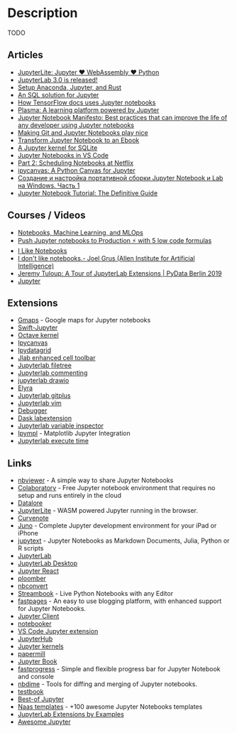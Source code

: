 # Description

TODO


## Articles

- [JupyterLite: Jupyter ❤️ WebAssembly ❤️ Python](https://blog.jupyter.org/jupyterlite-jupyter-%EF%B8%8F-webassembly-%EF%B8%8F-python-f6e2e41ab3fa)
- [JupyterLab 3.0 is released!](https://blog.jupyter.org/jupyterlab-3-0-is-out-4f58385e25bb)
- [Setup Anaconda, Jupyter, and Rust](https://datacrayon.com/posts/programming/rust-notebooks/setup-anaconda-jupyter-and-rust/)
- [An SQL solution for Jupyter](https://blog.jupyter.org/an-sql-solution-for-jupyter-ef4a00a0d925)
- [How TensorFlow docs uses Jupyter notebooks](https://blog.tensorflow.org/2020/10/how-tensorflow-docs-uses-juypter-notebooks.html)
- [Plasma: A learning platform powered by Jupyter](https://blog.jupyter.org/plasma-a-learning-platform-powered-by-jupyter-1b850fcd8624)
- [Jupyter Notebook Manifesto: Best practices that can improve the life of any developer using Jupyter notebooks](https://cloud.google.com/blog/products/ai-machine-learning/best-practices-that-can-improve-the-life-of-any-developer-using-jupyter-notebooks)
- [Making Git and Jupyter Notebooks play nice](http://timstaley.co.uk/posts/making-git-and-jupyter-notebooks-play-nice/)
- [Transform Jupyter Notebook to an Ebook](https://towardsdatascience.com/transform-jupyter-notebook-to-an-ebook-ef3a9d32ac4f)
- [A Jupyter kernel for SQLite](https://blog.jupyter.org/a-jupyter-kernel-for-sqlite-9549c5dcf551)
- [Jupyter Notebooks in VS Code](https://code.visualstudio.com/docs/datascience/jupyter-notebooks)
- [Part 2: Scheduling Notebooks at Netflix](https://netflixtechblog.com/scheduling-notebooks-348e6c14cfd6)
- [ipycanvas: A Python Canvas for Jupyter](https://blog.jupyter.org/ipycanvas-a-python-canvas-for-jupyter-bbb51e4777f7)
- [Создание и настройка портативной сборки Jupyter Notebook и Lab на Windows. Часть 1](https://habr.com/ru/post/438934/)
- [Jupyter Notebook Tutorial: The Definitive Guide](https://www.datacamp.com/community/tutorials/tutorial-jupyter-notebook)


## Courses / Videos

- [Notebooks, Machine Learning, and MLOps](https://youtu.be/_yM7IyZNQx0)
- [Push Jupyter notebooks to Production ⚡️ with 5 low code formulas](https://youtu.be/4ds2FDI_60g)
- [I Like Notebooks](https://youtu.be/9Q6sLbz37gk)
- [I don't like notebooks.- Joel Grus (Allen Institute for Artificial Intelligence)](https://www.youtube.com/watch?v=7jiPeIFXb6U)
- [Jeremy Tuloup: A Tour of JupyterLab Extensions | PyData Berlin 2019](https://youtu.be/3pdrzhny9Lc)
- [Jupyter](https://youtube.com/playlist?list=PLRJx8WOUx5XcDMOxSQegCJUjTJePTlF9Z)


## Extensions

- [Gmaps](https://github.com/pbugnion/gmaps) - Google maps for Jupyter notebooks
- [Swift-Jupyter](https://github.com/google/swift-jupyter)
- [Octave kernel](https://github.com/Calysto/octave_kernel)
- [Ipycanvas](https://github.com/martinRenou/ipycanvas)
- [Ipydatagrid](https://github.com/bloomberg/ipydatagrid)
- [Jlab enhanced cell toolbar](https://github.com/jupyterlab-contrib/jlab-enhanced-cell-toolbar)
- [Jupyterlab filetree](https://github.com/youngthejames/jupyterlab_filetree)
- [Jupyterlab commenting](https://github.com/jupyterlab/jupyterlab-commenting)
- [jupyterlab drawio](https://github.com/QuantStack/jupyterlab-drawio)
- [Elyra](https://github.com/elyra-ai/elyra)
- [Jupyterlab gitplus](https://github.com/ReviewNB/jupyterlab-gitplus)
- [Jupyterlab vim](https://github.com/jwkvam/jupyterlab-vim)
- [Debugger](https://github.com/jupyterlab/debugger)
- [Dask labextension](https://github.com/dask/dask-labextension)
- [Jupyterlab variable inspector](https://github.com/lckr/jupyterlab-variableInspector)
- [Ipympl](https://github.com/matplotlib/ipympl) - Matplotlib Jupyter Integration
- [Jupyterlab execute time](https://github.com/deshaw/jupyterlab-execute-time)


## Links

- [nbviewer](https://nbviewer.org/0) - A simple way to share Jupyter Notebooks
- [Colaboratory](https://colab.research.google.com/notebooks/welcome.ipynb) - Free Jupyter notebook environment that requires no setup and runs entirely in the cloud
- [Datalore](https://datalore.jetbrains.com/)
- [JupyterLite](https://jupyterlite.vercel.app/lab/index.html) - WASM powered Jupyter running in the browser.
- [Curvenote](https://curvenote.com/)
- [Juno](https://juno.sh/) - Complete Jupyter development environment for your iPad or iPhone
- [jupytext](https://github.com/mwouts/jupytext) - Jupyter Notebooks as Markdown Documents, Julia, Python or R scripts
- [JupyterLab](https://github.com/jupyterlab/jupyterlab)
- [JupyterLab Desktop](https://github.com/jupyterlab/jupyterlab-desktop)
- [Jupyter React](https://github.com/datalayer/jupyter-react)
- [ploomber](https://github.com/ploomber/ploomber)
- [nbconvert](https://github.com/jupyter/nbconvert)
- [Streambook](https://github.com/srush/streambook) - Live Python Notebooks with any Editor
- [fastpages](https://github.com/fastai/fastpages) - An easy to use blogging platform, with enhanced support for Jupyter Notebooks.
- [Jupyter Client](https://github.com/jupyter/jupyter_client)
- [notebooker](https://github.com/man-group/notebooker)
- [VS Code Jupyter extension](https://github.com/microsoft/vscode-jupyter)
- [JupyterHub](https://github.com/jupyterhub/jupyterhub)
- [Jupyter kernels](https://github.com/jupyter/jupyter/wiki/Jupyter-kernels)
- [papermill](https://github.com/nteract/papermill)
- [Jupyter Book](https://github.com/executablebooks/jupyter-book)
- [fastprogress](https://github.com/fastai/fastprogress) - Simple and flexible progress bar for Jupyter Notebook and console
- [nbdime](nbdime) - Tools for diffing and merging of Jupyter notebooks.
- [testbook](https://github.com/nteract/testbook)
- [Best-of Jupyter](https://github.com/ml-tooling/best-of-jupyter)
- [Naas templates](https://github.com/jupyter-naas/awesome-notebooks) - +100 awesome Jupyter Notebooks templates
- [JupyterLab Extensions by Examples](https://github.com/jupyterlab/extension-examples)
- [Awesome Jupyter](https://github.com/markusschanta/awesome-jupyter)
